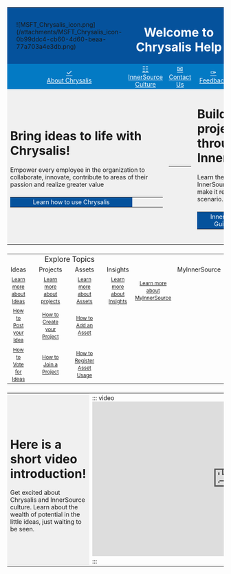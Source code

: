 <style>
    tbody {
        width: 100%;
        display: table !important;
    }
</style>
<table width="100%">
    <tr style="background-color:#05529c">
        <td style="border:0px"></td>
        <td style="border:0px">
            ![MSFT_Chrysalis_icon.png](/attachments/MSFT_Chrysalis_icon-0b99ddc4-cb60-4d60-beaa-77a703a4e3db.png)
        </td>
        <td width="100%" style="color:#fff;border:0px" colspan="3">
            <h1 style="color:#fff;">
                <center>Welcome to Chrysalis Help </center>
            </h1>
        </td>
        <td style="border:0px"></td>
        <td style="border:0px"></td>
    </tr>
    <tr style="background-color:#037ac4;border:0px">
        <td width="2.5%" style="border:0px" />
        <td width="18%" style="border:0px">
            <a style="color:#fff" href="About-Chrysalis/About-Chrysalis.html">
                <big>
                    <center>
                        &#10003;
                    </center>
                </big>
                <center>
                    About Chrysalis
                </center>
        </td>
        <td width="19%" style="border:0px">
            <a style="color:#fff" href="InnerSource-Guidance/Index.html">
                <big>
                    <center>
                        &#9783;
                    </center>
                </big>
                <center>
                    InnerSource Culture
                </center>
        </td>
        <td width="19%" style="border:0px">
            <a style="color:#fff" href="mailto:chrysalisinnersource@microsoft.com">
                <big>
                    <center>
                        &#9993;
                    </center>
                </big>
                <center>
                    Contact Us
                </center>
        </td>
        <td width="19%" style="border:0px">
            <a style="color:#fff"
                href="https://mcapsideas.powerappsportals.com/d365community/post/53bbfffd-c000-ec11-94f0-0022482234f3?g=none&c=e5bc5f29-c200-ec11-94f0-0022482234f3">
                <big>
                    <center>
                        &#10001;
                    </center>
                </big>
                <center>
                    Feedback
                </center>
        </td>
        <td width="19%" style="border:0px">
            <a style="color:#fff" href="/Roadmap.html">
                <big>
                    <center>
                        &#9736;
                    </center>
                </big>
                <center>
                    Chrysalis Roadmap
                </center>
        </td>
        <td width="2.5%" style="border:0px" />
    </tr>
    <tr>
        <td width="50%" style="background-color:#F0F0F0;border:1.5px white" colspan="3">
            <h1>Bring ideas to life with Chrysalis! </h1>
            <p>Empower every employee in the organization to collaborate, innovate, contribute to areas of their passion
                and realize greater value</p>
            <table width="100%">
                <tr>
                    <td width="80%" style="background-color:#05529c;color:#fff">
                        <a style="text-decoration:none;color:#fff" href="https://aka.ms/Using-Chrysalis?fullScreen=true">
                            <center>
                                Learn how to use Chrysalis
                            </center>
                        </a>
                    </td>
                    <td style="border:0px"></td>
                </tr>
            </table>
            <br>
        </td>
        <td style="background-color:#F0F0F0;border:1.5px white">
            <hr>
        </td>
        <td width="50%" style="background-color:#F0F0F0;border:1.5px white" colspan="3">
            <h1>Build any project through InnerSource! </h1>
            <p>Learn the basics of InnerSource and how to make it real in your project scenario.</p>
            <table width="100%">
                <tr>
                    <td width="80%" style="background-color:#05529c;color:#fff">
                        <a style="text-decoration:none;color:#fff"
                            href="https://aka.ms/InnerSource-Guidance?fullScreen=true">
                            <center>
                                InnerSource Guidance
                            </center>
                        </a>
                    </td>
                    <td style="border:0px"></td>
                </tr>
            </table>
            <br>
        </td>
    </tr>
</table>

<table width="100%">
    <tbody width="100%" style="display:table;">
        <tr>
            <td colspan="7" width="100%" style="border:0px">
                <big>
                    <center> Explore Topics </center>
                </big>
            </td>
        </tr>
        <tr>
            <td width="15.5%" style="border:1.5px white">
                <center>Ideas</center>
            </td>
            <td width="3.3%" style="border:1.5px white" />
            <td width="15.5%" style="border:1.5px white">
                <center>Projects</center>
            </td>
            <td width="3.3%" style="border:1.5px white" />
            <td width="15.5%" style="border:1.5px white">
                <center> Assets</center>
            </td>
            <td width="3.3%" style="border:1.5px white" />
            <td width="15.5%" style="border:1.5px white">
                <center> Insights</center>
            </td>
            <td width="3.3%" style="border:1.5px white" />
            <td width="15.5%" style="border:1.5px white">
                <center> MyInnerSource</center>
            </td>
        </tr>
        <tr>
            <td width="15.5%" style="border:0px">
                <center>
                    <small><a href="https://tinyurl.com/mvk7bm9k?fullScreen=true" />Learn more about Ideas
                    </small>
                </center>
            </td>
            <td width="3.3%" style="border:0px" />
            <td width="15.5%" style="border:0px">
                <center>
                    <small><a href="https://tinyurl.com/2p8wfh87?fullScreen=true" />Learn more about projects
                    </small>
                </center>
            </td>
            <td width="3.3%" style="border:0px" />
            <td width="15.5%" style="border:0px">
                <center>
                    <small><a href="https://aka.ms/Chrysalis-Assets?fullScreen=true">Learn more about Assets
                    </small>
                </center>
            </td>
            <td width="3.3%" style="border:0px" />
            <td width="15.5%" style="border:0px">
                <center>
                    <small><a href="https://aka.ms/Chrysalis-Insights?fullScreen=true">Learn more about Insights
                    </small>
                </center>
            </td>
            <td width="15.5%" style="border:0px">
                <center>
                    <small><a href="https://aka.ms/Chrysalis-My-InnerSource?fullScreen=true">Learn more about
                            MyInnerSource
                    </small>
                </center>
            </td>
        </tr>
        <tr>
            <td width="20.5%" style="border:0px">
                <center>
                    <small><a href="https://aka.ms/Post-Idea" />How to Post your Idea
                    </small>
                </center>
                <td width="3.3%" style="border:0px" />
            <td width="20.5%" style="border:0px">
                <center>
                    <small><a href="https://aka.ms/Creating-Project-from-an-Idea" />How to Create your Project
                    </small>
                </center>
                <td width="3.3%" style="border:0px" />
            <td width="20.5%" style="border:0px">
                <center>
                    <small><a href="https://aka.ms/Adding-an-Asset?fullScreen=true" />How to Add an Asset
                    </small>
                </center>
            </td>
        </tr>
        <tr>
            <td width="20.5%" style="border:0px">
                <center>
                    <small><a href="https://aka.ms/Vote-an-idea?fullScreen=true" />How to Vote for Ideas
                    </small>
                </center>
                <td width="3.3%" style="border:0px" />
            <td width="20.5%" style="border:0px">
                <center>
                    <small><a href="https://aka.ms/Join-a-Project?fullScreen=true" />How to Join a Project
                    </small>
                </center>
            <td width="3.3%" style="border:0px">
            <td width="20.5%" style="border:0px">
                <center>
                    <small><a href="https://aka.ms/Register-Asset-Usage?fullScreen=true" />How to Register Asset Usage
                    </small>
                </center>
        </tr>
    </tbody>
</table>
<table width="100%">
    <tr>
        <td style="background-color:#F0F0F0;border:1.5px white">
            <h1>Here is a short video introduction! </h1>
            <p>Get excited about Chrysalis and InnerSource culture. Learn about the wealth of potential in the little
                ideas, just waiting to be seen.</p>
        </td>
        <td>
            ::: video
            <iframe width="640" height="360"
                src="https://msit.microsoftstream.com/embed/video/4db40840-98dc-b561-93ea-f1ebf690bd02?autoplay=false&showinfo=true"
                allowfullscreen style="border:none;"></iframe>
            :::
        </td>
    </tr>
</table>